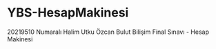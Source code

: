 # YBS-HesapMakinesi
20219510 Numaralı 
Halim Utku Özcan 
Bulut Bilişim Final Sınavı - Hesap Makinesi
